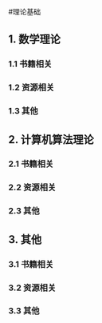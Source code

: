 #理论基础

## 1. 数学理论

### 1.1 书籍相关

### 1.2 资源相关

### 1.3 其他

## 2. 计算机算法理论

### 2.1 书籍相关

### 2.2 资源相关

### 2.3 其他

## 3. 其他

### 3.1 书籍相关

### 3.2 资源相关

### 3.3 其他

